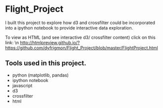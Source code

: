 # Flight_Project

I built this project to explore how d3 and crossfilter could be incorporated into a ipython notebook to provide interactive data exploration.

To view as HTML (and see interactive d3/ crossfilter content) click on this link: \n
http://htmlpreview.github.io/?https://github.com/dyfrigmon/Flight_Project/blob/master/FlightProject.html

## Tools used in this project.
- python (matplotlib, pandas)
- ipython notebook
- javascript
- d3
- crossfilter
- html
